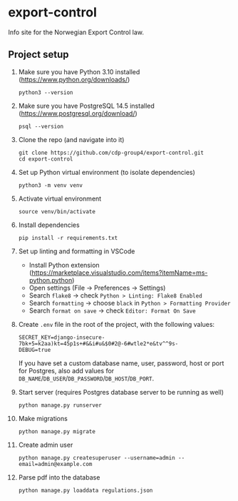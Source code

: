 # export-control

Info site for the Norwegian Export Control law.

## Project setup

1. Make sure you have Python 3.10 installed (https://www.python.org/downloads/)

   ```
   python3 --version
   ```

2. Make sure you have PostgreSQL 14.5 installed (https://www.postgresql.org/download/)

   ```
   psql --version
   ```

3. Clone the repo (and navigate into it)

   ```
   git clone https://github.com/cdp-group4/export-control.git
   cd export-control
   ```

4. Set up Python virtual environment (to isolate dependencies)

   ```
   python3 -m venv venv
   ```

5. Activate virtual environment

   ```
   source venv/bin/activate
   ```

6. Install dependencies

   ```
   pip install -r requirements.txt
   ```

7. Set up linting and formatting in VSCode

   - Install Python extension (https://marketplace.visualstudio.com/items?itemName=ms-python.python)
   - Open settings (File -> Preferences -> Settings)
   - Search `flake8` -> check `Python > Linting: Flake8 Enabled`
   - Search `formatting` -> choose `black` in `Python > Formatting Provider`
   - Search `format on save` -> check `Editor: Format On Save`

8. Create `.env` file in the root of the project, with the following values:

   ```
   SECRET_KEY=django-insecure-7bk+5=k2aa)kt=45p1s+#&&i#u&$0#2@-6#wtle2*e&tv^^9s-
   DEBUG=true
   ```

   If you have set a custom database name, user, password, host or port for Postgres, also add values for `DB_NAME`/`DB_USER`/`DB_PASSWORD`/`DB_HOST`/`DB_PORT`.

9. Start server (requires Postgres database server to be running as well)

   ```
   python manage.py runserver
   ```

10. Make migrations

    ```
    python manage.py migrate
    ```

11. Create admin user

    ```
    python manage.py createsuperuser --username=admin --email=admin@example.com
    ```

12. Parse pdf into the database

    ```
    python manage.py loaddata regulations.json
    ```
